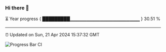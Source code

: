 ### Hi there 👋

⏳ Year progress { █████████▁▁▁▁▁▁▁▁▁▁▁▁▁▁▁▁▁▁▁▁▁ } 30.51 %

---

⏰ Updated on Sun, 21 Apr 2024 15:37:32 GMT

![Progress Bar CI](https://github.com/IshwaranRudhara/GIT-ACTION/workflows/Progress%20Bar%20CI/badge.svg)
